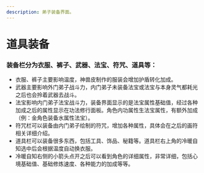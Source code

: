 ```yaml
---
description: 弟子装备界面。
---
```


# 道具装备

### 装备栏分为衣服、裤子、武器、法宝、符咒、道具等：

* 衣服、裤子主要影响温度，神兽皮制作的服装会增加护盾转化加成。
* 武器主要影响外门弟子战斗力，内门弟子未装备法宝或法宝与本身灵气都耗光之后也会拎着武器去战斗。
* 法宝影响内门弟子法宝战斗力，装备界面显示的是法宝属性基础值，经过各种加成之后的属性显示在功法修行面板。角色内功属性生法宝属性，有额外加成（例：金角色装备水属性法宝）。
* 符咒栏可以装备由内门弟子绘制的符咒，增加各种属性，具体会在之后的画符相关详细介绍。
* 道具栏可以装备很多东西，包括工具、饰品、秘籍等。道具栏右上角的冷暖自知选中后会根据温度自动换衣服。
* 冷暖自知右侧的小箭头点开之后可以看到角色的详细属性，非常详细，包括心境基础值、基础修炼速度、各种能力的加成等等。

